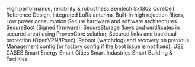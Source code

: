 High performance, reliability & robustness
Semtech Sx1302 CoreCell Reference Design,
Integrated LoRa antenna,
Built-in high rejection filters,
Low power consumption
Secure hardware and software architectures
SecureBoot (Signed firmware),
SecureStorage (keys and certificates in secured area) using ProvenCore solution,
Secured links and backhaul protection (OpenVPN/IPsec),
Reboot (watchdog) and recovery on previous Management config (or factory config if the boot issue is not fixed).
USE CASES
Smart Energy
Smart Cities
Smart Industries
Smart Building & Facilities
